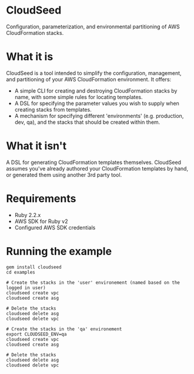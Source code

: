 # CloudSeed

Configuration, parameterization, and environmental partitioning of AWS CloudFormation stacks.

# What it is

CloudSeed is a tool intended to simplify the configuration, management, and partitioning of your AWS CloudFormation environment.  It offers:
- A simple CLI for creating and destroying CloudFormation stacks by name, with some simple rules for locating templates.
- A DSL for specifying the parameter values you wish to supply when creating stacks from templates.
- A mechanism for specifying different 'environments' (e.g. production, dev, qa), and the stacks that should be created within them.

# What it isn't

A DSL for generating CloudFormation templates themselves.  CloudSeed assumes you've already authored your CloudFormation templates by hand, or generated them using another 3rd party tool.

# Requirements

- Ruby 2.2.x
- AWS SDK for Ruby v2
- Configured AWS SDK credentials

# Running the example

    gem install cloudseed
    cd examples

    # Create the stacks in the 'user' environement (named based on the logged in user)
    cloudseed create vpc
    cloudseed create asg

    # Delete the stacks
    cloudseed delete asg
    cloudseed delete vpc

    # Create the stacks in the 'qa' environement
    export CLOUDSEED_ENV=qa
    cloudseed create vpc
    cloudseed create asg

    # Delete the stacks
    cloudseed delete asg
    cloudseed delete vpc
